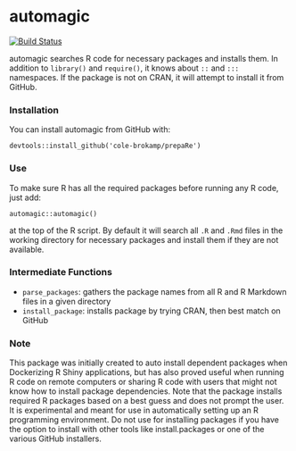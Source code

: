 # automagic

[![Build Status](https://travis-ci.org/cole-brokamp/automagic.svg?branch=master)](https://travis-ci.org/cole-brokamp/automagic)

automagic searches R code for necessary packages and installs them. In addition to `library()` and `require()`, it knows about `::` and `:::` namespaces. If the package is not on CRAN, it will attempt to install it from GitHub.

### Installation  
You can install automagic from GitHub with:
```
devtools::install_github('cole-brokamp/prepaRe')
```

### Use  
To make sure R has all the required packages before running any R code, just add:
```
automagic::automagic()
``` 
at the top of the R script. By default it will search all `.R` and `.Rmd` files in the working directory for necessary packages and install them if they are not available.

### Intermediate Functions  
- `parse_packages`: gathers the package names from all R and R Markdown files in a given directory
- `install_package`: installs package by trying CRAN, then best match on GitHub

### Note
This package was initially created to auto install dependent packages when Dockerizing R Shiny applications, but has also proved useful when running R code on remote computers or sharing R code with users that might not know how to install package dependencies.  Note that the package installs required R packages based on a best guess and does not prompt the user. It is experimental and meant for use in automatically setting up an R programming environment. Do not use for installing packages if you have the option to install with other tools like install.packages or one of the various GitHub installers.



